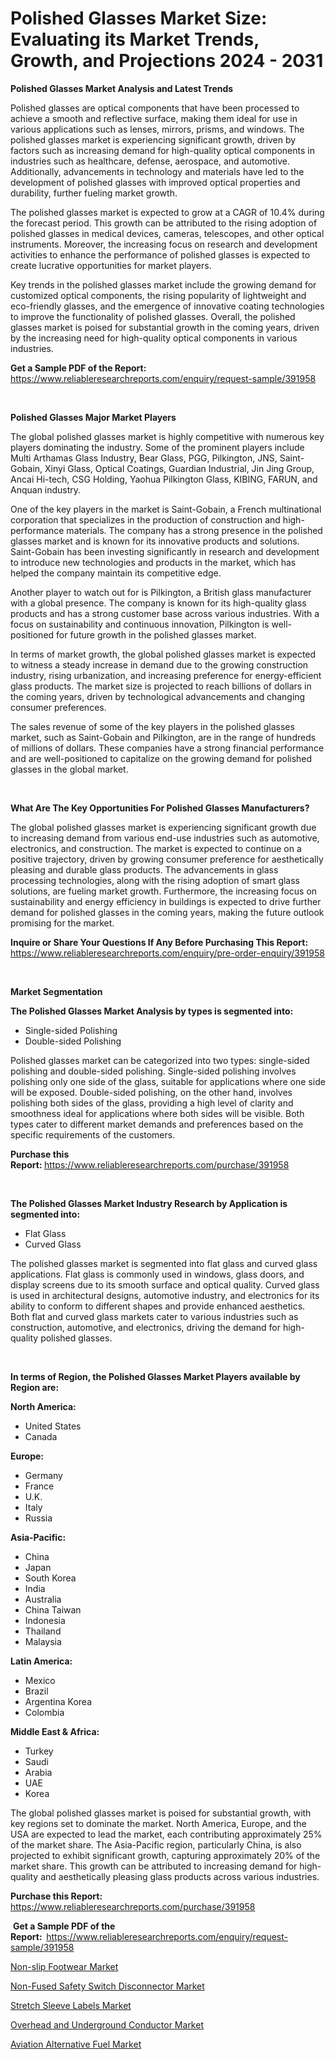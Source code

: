 <p><h1>Polished Glasses Market Size: Evaluating its Market Trends, Growth, and Projections 2024 - 2031</h1></p><p><strong>Polished Glasses Market Analysis and Latest Trends</strong></p>
<p><p>Polished glasses are optical components that have been processed to achieve a smooth and reflective surface, making them ideal for use in various applications such as lenses, mirrors, prisms, and windows. The polished glasses market is experiencing significant growth, driven by factors such as increasing demand for high-quality optical components in industries such as healthcare, defense, aerospace, and automotive. Additionally, advancements in technology and materials have led to the development of polished glasses with improved optical properties and durability, further fueling market growth.</p><p>The polished glasses market is expected to grow at a CAGR of 10.4% during the forecast period. This growth can be attributed to the rising adoption of polished glasses in medical devices, cameras, telescopes, and other optical instruments. Moreover, the increasing focus on research and development activities to enhance the performance of polished glasses is expected to create lucrative opportunities for market players.</p><p>Key trends in the polished glasses market include the growing demand for customized optical components, the rising popularity of lightweight and eco-friendly glasses, and the emergence of innovative coating technologies to improve the functionality of polished glasses. Overall, the polished glasses market is poised for substantial growth in the coming years, driven by the increasing need for high-quality optical components in various industries.</p></p>
<p><strong>Get a Sample PDF of the Report:&nbsp;</strong> <a href="https://www.reliableresearchreports.com/enquiry/request-sample/391958">https://www.reliableresearchreports.com/enquiry/request-sample/391958</a></p>
<p>&nbsp;</p>
<p><strong>Polished Glasses Major Market Players</strong></p>
<p><p>The global polished glasses market is highly competitive with numerous key players dominating the industry. Some of the prominent players include Multi Arthamas Glass Industry, Bear Glass, PGG, Pilkington, JNS, Saint-Gobain, Xinyi Glass, Optical Coatings, Guardian Industrial, Jin Jing Group, Ancai Hi-tech, CSG Holding, Yaohua Pilkington Glass, KIBING, FARUN, and Anquan industry.</p><p>One of the key players in the market is Saint-Gobain, a French multinational corporation that specializes in the production of construction and high-performance materials. The company has a strong presence in the polished glasses market and is known for its innovative products and solutions. Saint-Gobain has been investing significantly in research and development to introduce new technologies and products in the market, which has helped the company maintain its competitive edge.</p><p>Another player to watch out for is Pilkington, a British glass manufacturer with a global presence. The company is known for its high-quality glass products and has a strong customer base across various industries. With a focus on sustainability and continuous innovation, Pilkington is well-positioned for future growth in the polished glasses market.</p><p>In terms of market growth, the global polished glasses market is expected to witness a steady increase in demand due to the growing construction industry, rising urbanization, and increasing preference for energy-efficient glass products. The market size is projected to reach billions of dollars in the coming years, driven by technological advancements and changing consumer preferences.</p><p>The sales revenue of some of the key players in the polished glasses market, such as Saint-Gobain and Pilkington, are in the range of hundreds of millions of dollars. These companies have a strong financial performance and are well-positioned to capitalize on the growing demand for polished glasses in the global market.</p></p>
<p>&nbsp;</p>
<p><strong>What Are The Key Opportunities For Polished Glasses Manufacturers?</strong></p>
<p><p>The global polished glasses market is experiencing significant growth due to increasing demand from various end-use industries such as automotive, electronics, and construction. The market is expected to continue on a positive trajectory, driven by growing consumer preference for aesthetically pleasing and durable glass products. The advancements in glass processing technologies, along with the rising adoption of smart glass solutions, are fueling market growth. Furthermore, the increasing focus on sustainability and energy efficiency in buildings is expected to drive further demand for polished glasses in the coming years, making the future outlook promising for the market.</p></p>
<p><strong>Inquire or Share Your Questions If Any Before Purchasing This Report:</strong> <a href="https://www.reliableresearchreports.com/enquiry/pre-order-enquiry/391958">https://www.reliableresearchreports.com/enquiry/pre-order-enquiry/391958</a></p>
<p>&nbsp;</p>
<p><strong>Market Segmentation</strong></p>
<p><strong>The Polished Glasses Market Analysis by types is segmented into:</strong></p>
<p><ul><li>Single-sided Polishing</li><li>Double-sided Polishing</li></ul></p>
<p><p>Polished glasses market can be categorized into two types: single-sided polishing and double-sided polishing. Single-sided polishing involves polishing only one side of the glass, suitable for applications where one side will be exposed. Double-sided polishing, on the other hand, involves polishing both sides of the glass, providing a high level of clarity and smoothness ideal for applications where both sides will be visible. Both types cater to different market demands and preferences based on the specific requirements of the customers.</p></p>
<p><strong>Purchase this Report:&nbsp;</strong><a href="https://www.reliableresearchreports.com/purchase/391958">https://www.reliableresearchreports.com/purchase/391958</a></p>
<p>&nbsp;</p>
<p><strong>The Polished Glasses Market Industry Research by Application is segmented into:</strong></p>
<p><ul><li>Flat Glass</li><li>Curved Glass</li></ul></p>
<p><p>The polished glasses market is segmented into flat glass and curved glass applications. Flat glass is commonly used in windows, glass doors, and display screens due to its smooth surface and optical quality. Curved glass is used in architectural designs, automotive industry, and electronics for its ability to conform to different shapes and provide enhanced aesthetics. Both flat and curved glass markets cater to various industries such as construction, automotive, and electronics, driving the demand for high-quality polished glasses.</p></p>
<p>&nbsp;</p>
<p><strong>In terms of Region, the Polished Glasses Market Players available by Region are:</strong></p>
<p>
    <p> <strong> North America: </strong>
        <ul>
            <li>United States</li>
            <li>Canada</li>
        </ul>
        </p> 
    <p> <strong> Europe: </strong>
        <ul>
            <li>Germany</li>
            <li>France</li>
            <li>U.K.</li>
            <li>Italy</li>
            <li>Russia</li>
        </ul>
        </p> 
    <p> <strong> Asia-Pacific: </strong>
        <ul>
            <li>China</li>
            <li>Japan</li>
            <li>South Korea</li>
            <li>India</li>
            <li>Australia</li>
            <li>China Taiwan</li>
            <li>Indonesia</li>
            <li>Thailand</li>
            <li>Malaysia</li>
        </ul>
        </p> 
    <p> <strong> Latin America: </strong>
        <ul>
            <li>Mexico</li>
            <li>Brazil</li>
            <li>Argentina Korea</li>
            <li>Colombia</li>
        </ul>
        </p> 
    <p> <strong> Middle East & Africa: </strong>
        <ul>
            <li>Turkey</li>
            <li>Saudi</li>
            <li>Arabia</li>
            <li>UAE</li>
            <li>Korea</li>
        </ul>
    </p>
    </p>
<p><p>The global polished glasses market is poised for substantial growth, with key regions set to dominate the market. North America, Europe, and the USA are expected to lead the market, each contributing approximately 25% of the market share. The Asia-Pacific region, particularly China, is also projected to exhibit significant growth, capturing approximately 20% of the market share. This growth can be attributed to increasing demand for high-quality and aesthetically pleasing glass products across various industries.</p></p>
<p><strong>Purchase this Report: </strong><a href="https://www.reliableresearchreports.com/purchase/391958">https://www.reliableresearchreports.com/purchase/391958</a></p>
<p>&nbsp;<strong>Get a Sample PDF of the Report:&nbsp;&nbsp;</strong><a href="https://www.reliableresearchreports.com/enquiry/request-sample/391958">https://www.reliableresearchreports.com/enquiry/request-sample/391958</a></p>
<p><strong></strong></p>
<p><p><a href="https://natural-crush-b99.notion.site/Non-slip-Footwear-Market-Growth-Market-Trends-COVID-19-Impact-and-Forecasts-for-period-from-2024--99dc94bc2adf4efd8a33f38b2058050f">Non-slip Footwear Market</a></p><p><a href="https://boundless-drawbridge-702.notion.site/Non-Fused-Safety-Switch-Disconnector-Market-Size-and-Examines-its-Market-Scope-with-a-Primary-Focu-8986492442974152a7555094a86d2e3d">Non-Fused Safety Switch Disconnector Market</a></p><p><a href="https://view.publitas.com/reportprime-1/stretch-sleeve-labels-market-size-growth-outlook-from-2024-to-2031-projecting-at-markets-trends-analysis-by-application-regional-outlook-and-revenue/">Stretch Sleeve Labels Market</a></p><p><a href="https://gamy-alyssum-396.notion.site/Overhead-and-Underground-Conductor-Market-Size-Evaluating-its-Market-Trends-Growth-and-Projection-0ff51237430f4bd0a5f70128169a92fd">Overhead and Underground Conductor Market</a></p><p><a href="https://view.publitas.com/reportprime-1/aviation-alternative-fuel-market-size-growing-and-forecasted-for-period-from-2024-2031-and-provides-complete-market-analysis-of-this-market/">Aviation Alternative Fuel Market</a></p></p>